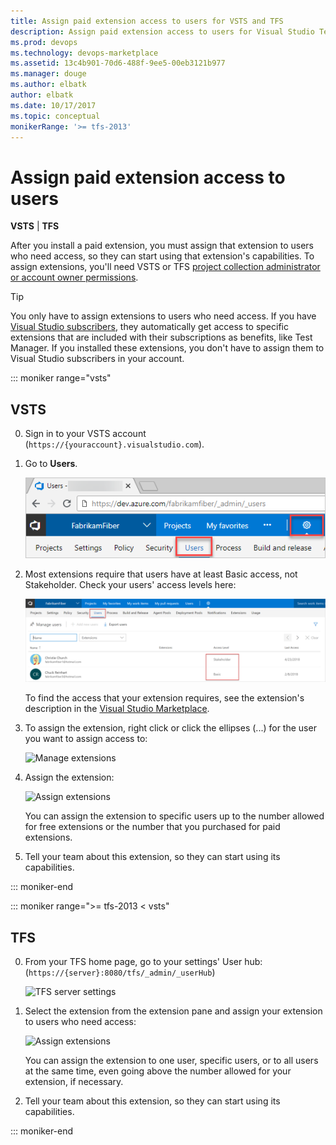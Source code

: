 ```yaml
---
title: Assign paid extension access to users for VSTS and TFS
description: Assign paid extension access to users for Visual Studio Team Services (VSTS) and Team Foundation Server (TFS)
ms.prod: devops
ms.technology: devops-marketplace
ms.assetid: 13c4b901-70d6-488f-9ee5-00eb3121b977 
ms.manager: douge
ms.author: elbatk
author: elbatk
ms.date: 10/17/2017
ms.topic: conceptual
monikerRange: '>= tfs-2013'
---
```


 

# Assign paid extension access to users

**VSTS** | **TFS**

After you install a paid extension, you must assign that extension to users who need access, so they can start using that extension's capabilities. 
To assign extensions, you'll need VSTS or TFS [project collection administrator or account owner permissions](./faq-extensions.md#find-owner).

> [!TIP]
> You only have to assign extensions to users who need access. If you have [Visual Studio subscribers](https://marketplace.visualstudio.com/subscriptions), 
> they automatically get access to specific extensions that are included with their subscriptions as benefits, like Test Manager. If you installed these extensions, you don't have to assign them to Visual Studio subscribers in your account. 

::: moniker range="vsts"


## VSTS 
0.	Sign in to your VSTS account (```https://{youraccount}.visualstudio.com```).

0.	Go to **Users**.

    ![VSTS Users hub](../_shared/_img/users-hub-updated-ui.png)

0.	Most extensions require that users have at least Basic access, not Stakeholder. Check your users' access levels here:

    ![Check user access](_img/assign-extensions/check-user-access.png)

	To find the access that your extension requires, see the extension's description in the [Visual Studio Marketplace](https://marketplace.visualstudio.com).

0.	To assign the extension, right click or click the ellipses (...) for the user you want to assign access to:

	![Manage extensions](_img/assign-extensions/manage-extensions.png)

0.	Assign the extension:

    ![Assign extensions](_img/assign-extensions/assign-extension.png)

	You can assign the extension to specific users up to the number allowed for free extensions or the number that you purchased for paid extensions.

0.	Tell your team about this extension, so they can start using its capabilities.


::: moniker-end

::: moniker range=">= tfs-2013 < vsts"


## TFS

0.  From your TFS home page, go to your settings' User hub: (```https://{server}:8080/tfs/_admin/_userHub```)

    ![TFS server settings](../_shared/_img/users-hub-tfs-updated.png)

0.  Select the extension from the extension pane and assign your extension to users who need access:

    ![Assign extensions](_img/assign-extensions/assign-extension-tfs.png)

    You can assign the extension to one user, specific users, or to all users at the same time, even going above the number allowed 
    for your extension, if necessary.

0.  Tell your team about this extension, so they can start using its capabilities.

::: moniker-end
